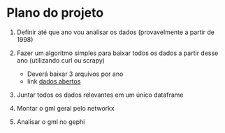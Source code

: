 # Plano do projeto

1. Definir até que ano vou analisar os dados (provavelmente a partir de 1998)

2. Fazer um algoritmo simples para baixar todos os dados a partir desse ano (utilizando curl ou scrapy)
    - Deverá baixar 3 arquivos por ano
    - link [dados abertos](https://dadosabertos.camara.leg.br/swagger/api.html#staticfile)

3. Juntar todos os dados relevantes em um único dataframe

4. Montar o gml geral pelo networkx

5. Analisar o gml no gephi
